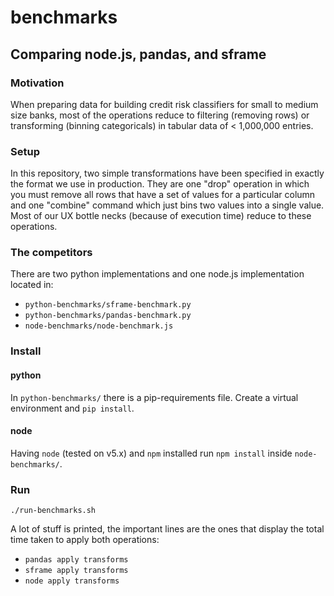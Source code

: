 # benchmarks

## Comparing node.js, pandas, and sframe

### Motivation

When preparing data for building credit risk classifiers for small to medium size banks, most of the operations reduce to
filtering (removing rows) or transforming (binning categoricals) in tabular data of < 1,000,000 entries.

### Setup

In this repository, two simple transformations have been specified in exactly the format we use in production.
They are one "drop" operation in which you must remove all rows that have a set of values for a particular column and
one "combine" command which just bins two values into a single value. Most of our UX bottle necks (because of execution time)
reduce to these operations.

### The competitors

There are two python implementations and one node.js implementation located in:

- `python-benchmarks/sframe-benchmark.py`
- `python-benchmarks/pandas-benchmark.py`
- `node-benchmarks/node-benchmark.js`

### Install

#### python
In `python-benchmarks/` there is a pip-requirements file. Create a virtual environment and `pip install`.

#### node

Having `node` (tested on v5.x) and `npm` installed run `npm install` inside `node-benchmarks/`.

### Run

`./run-benchmarks.sh`

A lot of stuff is printed, the important lines are the ones that display the total time taken to apply both operations:

- `pandas apply transforms`
- `sframe apply transforms`
- `node apply transforms`
